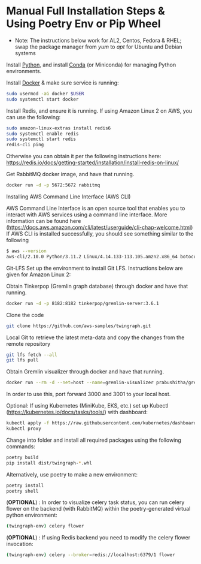 
# Manual Full Installation Steps & Using Poetry Env or Pip Wheel

* Note: The instructions below work for AL2, Centos, Fedora & RHEL; swap the package manager from *yum* to *apt* for Ubuntu and Debian systems

Install [Python](https://wiki.python.org/moin/BeginnersGuide/Download), and install [Conda](https://docs.conda.io/projects/conda/en/latest/user-guide/install/index.html) (or Miniconda) for managing Python environments.

Install [Docker](https://docs.docker.com/get-docker/) & make sure service is running:
```bash
sudo usermod -aG docker $USER
sudo systemctl start docker
```

Install Redis, and ensure it is running. If using Amazon Linux 2 on AWS, you can use the following:
```bash
sudo amazon-linux-extras install redis6
sudo systemctl enable redis
sudo systemctl start redis
redis-cli ping
```
Otherwise you can obtain it per the following instructions here: https://redis.io/docs/getting-started/installation/install-redis-on-linux/

Get RabbitMQ docker image, and have that running.
```bash
docker run -d -p 5672:5672 rabbitmq
```
Installing AWS Command Line Interface (AWS CLI)

AWS Command Line Interface is an open source tool that enables you to interact with AWS services using a command line interface.  More information can be found here (https://docs.aws.amazon.com/cli/latest/userguide/cli-chap-welcome.html)  
If AWS CLI is installed successfully, you should see something similar to the following
```bash
$ aws --version
aws-cli/2.10.0 Python/3.11.2 Linux/4.14.133-113.105.amzn2.x86_64 botocore/1.13
```

Git-LFS
Set up the environment to install Git LFS.
Instructions below are given for Amazon Linux 2:

Obtain Tinkerpop (Gremlin graph database) through docker and have that running.
```bash
docker run -d -p 8182:8182 tinkerpop/gremlin-server:3.6.1
```

Clone the code 
```bash
git clone https://github.com/aws-samples/twingraph.git
```

Local Git to retrieve the latest meta-data and copy the changes from the remote repository
```bash
git lfs fetch --all
git lfs pull
```

Obtain Gremlin visualizer through docker and have that running.
```bash
docker run --rm -d --net=host --name=gremlin-visualizer prabushitha/gremlin-visualizer:latest
```
In order to use this, port forward 3000 and 3001 to your local host.  

Optional: If using Kubernetes (MiniKube, EKS, etc.) set up Kubectl (https://kubernetes.io/docs/tasks/tools/) with dashboard:
```bash
kubectl apply -f https://raw.githubusercontent.com/kubernetes/dashboard/v2.7.0/aio/deploy/recommended.yaml
kubectl proxy
```

Change into folder and install all required packages using the following commands:
```bash
poetry build
pip install dist/twingraph-*.whl
```

Alternatively, use poetry to make a new environment:
```bash
poetry install
poetry shell
```

(**OPTIONAL**) : In order to visualize celery task status, you can run celery flower on the backend (with RabbitMQ) within the poetry-generated virtual python environment:
```bash
(twingraph-env) celery flower
```

(**OPTIONAL**) : If using Redis backend you need to modify the celery flower invocation:
```bash
(twingraph-env) celery --broker=redis://localhost:6379/1 flower
```
